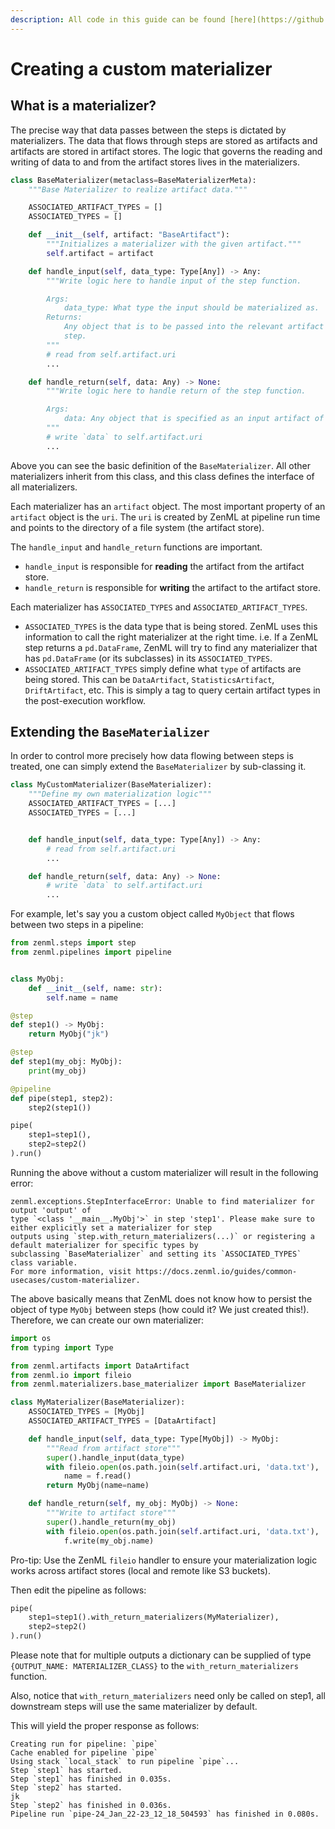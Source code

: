 ```yaml
---
description: All code in this guide can be found [here](https://github.com/zenml-io/zenml/tree/main/examples/custom_materializer).
---
```


# Creating a custom materializer

## What is a materializer?

The precise way that data passes between the steps is dictated by materializers. The data that flows through steps 
are stored as artifacts and artifacts are stored in artifact stores. The logic that governs the reading and writing of 
data to and from the artifact stores lives in the materializers.

```python
class BaseMaterializer(metaclass=BaseMaterializerMeta):
    """Base Materializer to realize artifact data."""

    ASSOCIATED_ARTIFACT_TYPES = []
    ASSOCIATED_TYPES = []

    def __init__(self, artifact: "BaseArtifact"):
        """Initializes a materializer with the given artifact."""
        self.artifact = artifact

    def handle_input(self, data_type: Type[Any]) -> Any:
        """Write logic here to handle input of the step function.

        Args:
            data_type: What type the input should be materialized as.
        Returns:
            Any object that is to be passed into the relevant artifact in the
            step.
        """
        # read from self.artifact.uri
        ...

    def handle_return(self, data: Any) -> None:
        """Write logic here to handle return of the step function.

        Args:
            data: Any object that is specified as an input artifact of the step.
        """
        # write `data` to self.artifact.uri
        ...
```

Above you can see the basic definition of the `BaseMaterializer`. All other materializers inherit from this class, and 
this class defines the interface of all materializers. 

Each materializer has an `artifact` object. The most important property of an `artifact` object is the `uri`. The 
`uri` is created by ZenML at pipeline run time and points to the directory of a file system (the artifact store).

The `handle_input` and `handle_return` functions are important. 

- `handle_input` is responsible for **reading** the artifact from the artifact store.
- `handle_return` is responsible for **writing** the artifact to the artifact store.

Each materializer has `ASSOCIATED_TYPES` and `ASSOCIATED_ARTIFACT_TYPES`.

- `ASSOCIATED_TYPES` is the data type that is being stored. ZenML uses this information to call the right materializer 
at the right time. i.e. If a ZenML step returns a `pd.DataFrame`, ZenML will try to find any materializer that has 
`pd.DataFrame` (or its subclasses) in its `ASSOCIATED_TYPES`.
- `ASSOCIATED_ARTIFACT_TYPES` simply define what `type` of artifacts are being stored. This can be `DataArtifact`, 
`StatisticsArtifact`, `DriftArtifact`, etc. This is simply a tag to query certain artifact types in the post-execution 
workflow.

## Extending the `BaseMaterializer`

In order to control more precisely how data flowing between steps is treated, one can simply extend the 
`BaseMaterializer` by sub-classing it.

```python
class MyCustomMaterializer(BaseMaterializer):
    """Define my own materialization logic"""
    ASSOCIATED_ARTIFACT_TYPES = [...]
    ASSOCIATED_TYPES = [...]


    def handle_input(self, data_type: Type[Any]) -> Any:
        # read from self.artifact.uri
        ...

    def handle_return(self, data: Any) -> None:
        # write `data` to self.artifact.uri
        ...
```

For example, let's say you a custom object called `MyObject` that flows between two steps in a pipeline:

```python
from zenml.steps import step
from zenml.pipelines import pipeline


class MyObj:
    def __init__(self, name: str):
        self.name = name

@step
def step1() -> MyObj:
    return MyObj("jk")

@step
def step1(my_obj: MyObj):
    print(my_obj)

@pipeline
def pipe(step1, step2):
    step2(step1())

pipe(
    step1=step1(), 
    step2=step2()
).run()
```

Running the above without a custom materializer will result in the following error:

```shell
zenml.exceptions.StepInterfaceError: Unable to find materializer for output 'output' of 
type `<class '__main__.MyObj'>` in step 'step1'. Please make sure to either explicitly set a materializer for step 
outputs using `step.with_return_materializers(...)` or registering a default materializer for specific types by 
subclassing `BaseMaterializer` and setting its `ASSOCIATED_TYPES` class variable. 
For more information, visit https://docs.zenml.io/guides/common-usecases/custom-materializer.
```

The above basically means that ZenML does not know how to persist the object of type `MyObj` between steps (how could 
it? We just created this!). Therefore, we can create our own materializer:

```python
import os
from typing import Type

from zenml.artifacts import DataArtifact
from zenml.io import fileio
from zenml.materializers.base_materializer import BaseMaterializer

class MyMaterializer(BaseMaterializer):
    ASSOCIATED_TYPES = [MyObj]
    ASSOCIATED_ARTIFACT_TYPES = [DataArtifact]

    def handle_input(self, data_type: Type[MyObj]) -> MyObj:
        """Read from artifact store"""
        super().handle_input(data_type)
        with fileio.open(os.path.join(self.artifact.uri, 'data.txt'), 'r') as f:
            name = f.read()
        return MyObj(name=name)

    def handle_return(self, my_obj: MyObj) -> None:
        """Write to artifact store"""
        super().handle_return(my_obj)
        with fileio.open(os.path.join(self.artifact.uri, 'data.txt'), 'w') as f:
            f.write(my_obj.name)
```

Pro-tip: Use the ZenML `fileio` handler to ensure your materialization logic works across artifact stores (local and 
remote like S3 buckets).

Then edit the pipeline as follows:

```python
pipe(
    step1=step1().with_return_materializers(MyMaterializer),
    step2=step2()
).run()
```

Please note that for multiple outputs a dictionary can be supplied of type `{OUTPUT_NAME: MATERIALIZER_CLASS}` to the 
`with_return_materializers` function.

Also, notice that `with_return_materializers` need only be called on step1, all downstream steps will use the same 
materializer by default.

This will yield the proper response as follows:

```shell
Creating run for pipeline: `pipe`
Cache enabled for pipeline `pipe`
Using stack `local_stack` to run pipeline `pipe`...
Step `step1` has started.
Step `step1` has finished in 0.035s.
Step `step2` has started.
jk
Step `step2` has finished in 0.036s.
Pipeline run `pipe-24_Jan_22-23_12_18_504593` has finished in 0.080s.
```